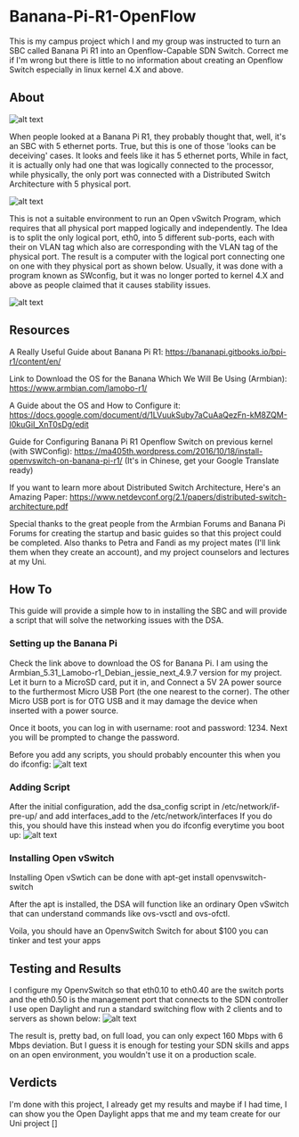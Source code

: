 # Banana-Pi-R1-OpenFlow

This is my campus project which I and my group was instructed to turn an SBC called Banana Pi R1 into an Openflow-Capable SDN Switch. Correct me if I'm wrong but there is little to no information about creating an Openflow Switch especially in linux kernel 4.X and above.

## About
![alt text](https://github.com/radipp/Banana-Pi-R1-OpenFlow/blob/master/images/BPI-R1%201.JPG "Banana Pi R1")

When people looked at a Banana Pi R1, they probably thought that, well, it's an SBC with 5 ethernet ports. True, but this is one of those 'looks can be deceiving' cases. It looks and feels like it has 5 ethernet ports, While in fact, it is actually only had one that was logically connected to the processor, while physically, the only port was connected with a Distributed Switch Architecture with 5 physical port.

![alt text](https://github.com/radipp/Banana-Pi-R1-OpenFlow/blob/master/images/master%20fisik.png "Banana Raw Architecture")

This is not a suitable environment to run an Open vSwitch Program, which requires that all physical port mapped logically and independently. The Idea is to split the only logical port, eth0, into 5 different sub-ports, each with their on VLAN tag which also are corresponding with the VLAN tag of the physical port. The result is a computer with the logical port connecting one on one with they physical port as shown below. Usually, it was done with a program known as SWconfig, but it was no longer ported to kernel 4.X and above as people claimed that it causes stability issues.

![alt text](https://github.com/radipp/Banana-Pi-R1-OpenFlow/blob/master/images/hasilarmbian.png "Banana Result Architecture")

## Resources
A Really Useful Guide about Banana Pi R1:
https://bananapi.gitbooks.io/bpi-r1/content/en/

Link to Download the OS for the Banana Which We Will Be Using (Armbian):
https://www.armbian.com/lamobo-r1/

A Guide about the OS and How to Configure it:
https://docs.google.com/document/d/1LVuukSuby7aCuAaQezFn-kM8ZQM-I0kuGiI_XnT0sDg/edit

Guide for Configuring Banana Pi R1 Openflow Switch on previous kernel (with SWConfig):
https://ma405th.wordpress.com/2016/10/18/install-openvswitch-on-banana-pi-r1/
(It's in Chinese, get your Google Translate ready)

If you want to learn more about Distributed Switch Architecture, Here's an Amazing Paper:
https://www.netdevconf.org/2.1/papers/distributed-switch-architecture.pdf

Special thanks to the great people from the Armbian Forums and Banana Pi Forums for creating the startup and basic guides so that this project could be completed. Also thanks to Petra and Fandi as my project mates (I'll link them when they create an account), and my project counselors and lectures at my Uni. 

## How To
This guide will provide a simple how to in installing the SBC and will provide a script that will solve the networking issues with the DSA.

### Setting up the Banana Pi
Check the link above to download the OS for Banana Pi. I am using the Armbian_5.31_Lamobo-r1_Debian_jessie_next_4.9.7 version for my project. Let it burn to a MicroSD card, put it in, and Connect a 5V 2A power source to the furthermost Micro USB Port (the one nearest to the corner). The other Micro USB port is for OTG USB and it may damage the device when inserted with a power source.

Once it boots, you can log in with username: root and password: 1234. Next you will be prompted to change the password.

Before you add any scripts, you should probably encounter this when you do ifconfig:
![alt text](https://github.com/radipp/Banana-Pi-R1-OpenFlow/blob/master/images/ifconfigbefore.png "Network Before")

### Adding Script
After the initial configuration, add the dsa_config script in /etc/network/if-pre-up/ and add interfaces_add to the /etc/network/interfaces
If you do this, you should have this instead when you do ifconfig everytime you boot up:
![alt text](https://github.com/radipp/Banana-Pi-R1-OpenFlow/blob/master/images/ifconfigbefore.png "Network After")


### Installing Open vSwitch
Installing Open vSwtich can be done with
apt-get install openvswitch-switch

After the apt is installed, the DSA will function like an ordinary Open vSwitch that can understand commands like ovs-vsctl and ovs-ofctl.

Voila, you should have an OpenvSwitch Switch for about $100 you can tinker and test your apps

## Testing and Results
I configure my OpenvSwitch so that eth0.10 to eth0.40 are the switch ports and the eth0.50 is the management port that connects to the SDN controller
I use open Daylight and run a standard switching flow with 2 clients and to servers as shown below:
![alt text](https://github.com/radipp/Banana-Pi-R1-OpenFlow/blob/master/images/bananapitesting.png "Network After")

The result is, pretty bad, on full load, you can only expect 160 Mbps with 6 Mbps deviation.
But I guess it is enough for testing your SDN skills and apps on an open environment, you wouldn't use it on a production scale.

## Verdicts
I'm done with this project, I already get my results and maybe if I had time, I can show you the Open Daylight apps that me and my team create for our Uni project
[]


